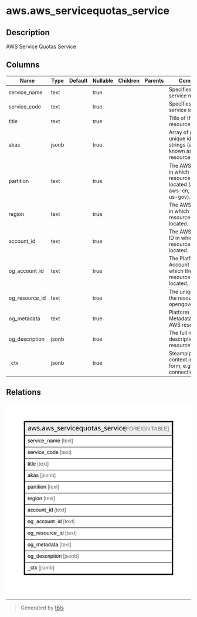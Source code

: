# aws.aws_servicequotas_service

## Description

AWS Service Quotas Service

## Columns

| Name | Type | Default | Nullable | Children | Parents | Comment |
| ---- | ---- | ------- | -------- | -------- | ------- | ------- |
| service_name | text |  | true |  |  | Specifies the service name. |
| service_code | text |  | true |  |  | Specifies the service identifier. |
| title | text |  | true |  |  | Title of the resource. |
| akas | jsonb |  | true |  |  | Array of globally unique identifier strings (also known as) for the resource. |
| partition | text |  | true |  |  | The AWS partition in which the resource is located (aws, aws-cn, or aws-us-gov). |
| region | text |  | true |  |  | The AWS Region in which the resource is located. |
| account_id | text |  | true |  |  | The AWS Account ID in which the resource is located. |
| og_account_id | text |  | true |  |  | The Platform Account ID in which the resource is located. |
| og_resource_id | text |  | true |  |  | The unique ID of the resource in opengovernance. |
| og_metadata | text |  | true |  |  | Platform Metadata of the AWS resource. |
| og_description | jsonb |  | true |  |  | The full model description of the resource |
| _ctx | jsonb |  | true |  |  | Steampipe context in JSON form, e.g. connection_name. |

## Relations

![er](aws.aws_servicequotas_service.svg)

---

> Generated by [tbls](https://github.com/k1LoW/tbls)
